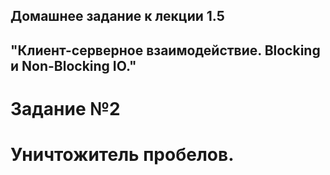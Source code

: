 ## Домашнее задание к лекции 1.5 
## "Клиент-серверное взаимодействие. Blocking и Non-Blocking IO."

# Задание №2 

# Уничтожитель пробелов.